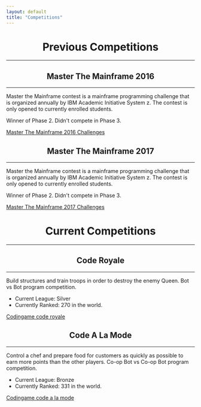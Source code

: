 ```yaml
---
layout: default
title: "Competitions"
---
```


<center><h1>Previous Competitions</h1></center>

***

<center><h2>Master The Mainframe 2016</h2></center>

***

Master the Mainframe contest is a mainframe programming challenge that is organized annually by IBM Academic Initiative System z.  The contest is only opened to currently enrolled students.

Winner of Phase 2.  Didn't compete in Phase 3.

<a href="http://mtm2016.mybluemix.net/index.html" target="_blank">Master The Mainframe 2016 Challenges</a>

<center><h2>Master The Mainframe 2017</h2></center>

***

Master the Mainframe contest is a mainframe programming challenge that is organized annually by IBM Academic Initiative System z.  The contest is only opened to currently enrolled students.

Winner of Phase 2.  Didn't compete in Phase 3.

<a href="https://mtm2017.mybluemix.net/" target="_blank">Master The Mainframe 2017 Challenges</a>

<center><h1>Current Competitions</h1></center>

***

<center><h2>Code Royale</h2></center>

***

Build structures and train troops in order to destroy the enemy Queen.  Bot vs Bot program competition.

* Current League: Silver
* Currently Ranked: 270 in the world.

<a href ="https://www.codingame.com/multiplayer/bot-programming/code-royale"> Codingame code royale</a>


<center><h2>Code A La Mode</h2></center>

***

Control a chef and prepare food for customers as quickly as possible to earn more points than the other players. Co-op Bot vs Co-op Bot program competition.

* Current League: Bronze
* Currently Ranked: 331 in the world.

<a href ="https://www.codingame.com/multiplayer/bot-programming/code-a-la-mode"> Codingame code a la mode</a>